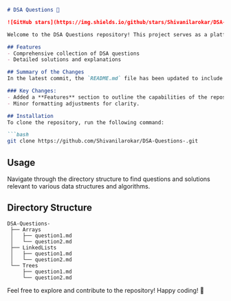 ```markdown
# DSA Questions 🚀

![GitHub stars](https://img.shields.io/github/stars/Shivanilarokar/DSA-Questions-?style=social) ![Forks](https://img.shields.io/github/forks/Shivanilarokar/DSA-Questions-?style=social)

Welcome to the DSA Questions repository! This project serves as a platform for developers and learners to practice and enhance their skills in Data Structures and Algorithms (DSA). This repository is designed to help you improve your understanding of various data structures and algorithms through a collection of questions and solutions.

## Features
- Comprehensive collection of DSA questions
- Detailed solutions and explanations

## Summary of the Changes
In the latest commit, the `README.md` file has been updated to include a new section that highlights the features of the repository, making it easier for users to understand what they can expect. Additionally, some formatting adjustments were made for improved readability.

### Key Changes:
- Added a **Features** section to outline the capabilities of the repository.
- Minor formatting adjustments for clarity.

## Installation
To clone the repository, run the following command:

```bash
git clone https://github.com/Shivanilarokar/DSA-Questions-.git
```

## Usage
Navigate through the directory structure to find questions and solutions relevant to various data structures and algorithms.

## Directory Structure
```
DSA-Questions-
 ├── Arrays
 │   ├── question1.md
 │   └── question2.md
 ├── LinkedLists
 │   ├── question1.md
 │   └── question2.md
 └── Trees
     ├── question1.md
     └── question2.md
```

Feel free to explore and contribute to the repository! Happy coding! 🎉
```